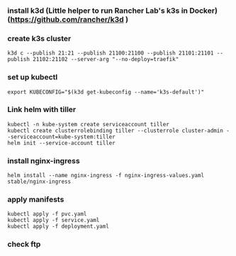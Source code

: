 ### install k3d (Little helper to run Rancher Lab's k3s in Docker) (https://github.com/rancher/k3d )

### create k3s cluster
```
k3d c --publish 21:21 --publish 21100:21100 --publish 21101:21101 --publish 21102:21102 --server-arg "--no-deploy=traefik" 
```

### set up kubectl 
```
export KUBECONFIG="$(k3d get-kubeconfig --name='k3s-default')"
```

### Link helm with tiller
``` 
kubectl -n kube-system create serviceaccount tiller
kubectl create clusterrolebinding tiller --clusterrole cluster-admin --serviceaccount=kube-system:tiller
helm init --service-account tiller
```

### install nginx-ingress 
```
helm install --name nginx-ingress -f nginx-ingress-values.yaml stable/nginx-ingress
```

### apply manifests
```
kubectl apply -f pvc.yaml
kubectl apply -f service.yaml
kubectl apply -f deployment.yaml
```

### check ftp 
